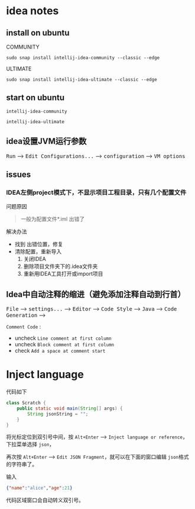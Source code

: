 # idea notes



## install on ubuntu 


COMMUNITY
```
sudo snap install intellij-idea-community --classic --edge
```

ULTIMATE

```
sudo snap install intellij-idea-ultimate --classic --edge
```

## start on ubuntu

```
intellij-idea-community
```

```
intellij-idea-ultimate
```






## idea设置JVM运行参数

<kbd>Run</kbd> --> <kbd>Edit Configurations...</kbd> --> <kbd>configuration</kbd> --> <kbd>VM options</kbd>



## issues

### IDEA左侧project模式下，不显示项目工程目录，只有几个配置文件

问题原因

> 一般为配置文件*.iml 出错了

解决办法

- 找到 出错位置，修复
- 清除配置，重新导入
  1. 关闭IDEA
  2. 删除项目文件夹下的.idea文件夹
  3. 重新用IDEA工具打开或import项目



## Idea中自动注释的缩进（避免添加注释自动到行首）

<kbd>File</kbd> --> <kbd>settings...</kbd> --> <kbd>Editor</kbd> --> <kbd>Code Style</kbd> --> <kbd>Java</kbd> --> <kbd>Code Generation</kbd> -->

`Comment Code` : 

- uncheck `Line comment at first column` 
- uncheck `Block comment at first column`
- check `Add a space at comment start`



# Inject language

代码如下

```java
class Scratch {
    public static void main(String[] args) {
        String jsonString = "";
    }
}
```

将光标定位到双引号中间，按 `Alt+Enter` --> `Inject language or reference`，下拉菜单选择 `json`， 

再次按 `Alt+Enter` --> `Edit JSON Fragment`，就可以在下面的窗口编辑 `json`格式的字符串了。

输入

```json
{"name":"alice","age":21}
```

代码区域窗口会自动转义双引号。



